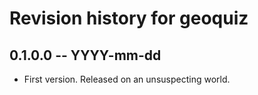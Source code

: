 # Revision history for geoquiz

## 0.1.0.0  -- YYYY-mm-dd

* First version. Released on an unsuspecting world.
